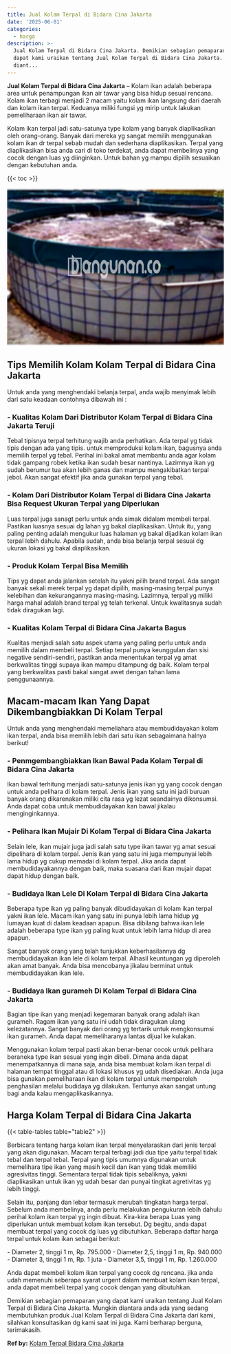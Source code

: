 ```yaml
---
title: Jual Kolam Terpal di Bidara Cina Jakarta
date: '2025-06-01'
categories:
  - harga
description: >-
  Jual Kolam Terpal di Bidara Cina Jakarta. Demikian sebagian pemaparan yang
  dapat kami uraikan tentang Jual Kolam Terpal di Bidara Cina Jakarta. Mungkin
  diant...
---
```


**Jual Kolam Terpal di Bidara Cina Jakarta** – Kolam ikan adalah beberapa area untuk penampungan ikan air tawar yang bisa hidup sesuai rencana. Kolam ikan terbagi menjadi 2 macam yaitu kolam ikan langsung dari daerah dan kolam ikan terpal. Keduanya miliki fungsi yg mirip untuk lakukan pemeliharaan ikan air tawar.

Kolam ikan terpal jadi satu-satunya type kolam yang banyak diaplikasikan oleh orang-orang. Banyak dari mereka yg sangat memilih menggunakan kolam ikan dr terpal sebab mudah dan sederhana diaplikasikan. Terpal yang diaplikasikan bisa anda cari di toko terdekat, anda dapat membelinya yang cocok dengan luas yg diinginkan. Untuk bahan yg mampu dipilih sesuaikan dengan kebutuhan anda.

{{< toc >}}

![Jual Kolam Terpal di Bidara Cina Jakarta](/images/jual-kolam-terpal-53.png)

## Tips Memilih Kolam Kolam Terpal di Bidara Cina Jakarta

Untuk anda yang menghendaki belanja terpal, anda wajib menyimak lebih dari satu keadaan contohnya dibawah ini :

### \- Kualitas Kolam Dari Distributor Kolam Terpal di Bidara Cina Jakarta Teruji

Tebal tipisnya terpal terhitung wajib anda perhatikan. Ada terpal yg tidak tipis dengan ada yang tipis. untuk memproduksi kolam ikan, bagusnya anda memilih terpal yg tebal. Perihal ini bakal amat membantu anda agar kolam tidak gampang robek ketika ikan sudah besar nantinya. Lazimnya ikan yg sudah berumur tua akan lebih ganas dan mampu mengakibatkan terpal jebol. Akan sangat efektif jika anda gunakan terpal yang tebal.

### \- Kolam Dari Distributor Kolam Terpal di Bidara Cina Jakarta Bisa Request Ukuran Terpal yang Diperlukan

Luas terpal juga sanagt perlu untuk anda simak didalam membeli terpal. Pastikan luasnya sesuai dg lahan yg bakal diaplikasikan. Untuk itu, yang paling penting adalah mengukur luas halaman yg bakal dijadikan kolam ikan terpal lebih dahulu. Apabila sudah, anda bisa belanja terpal sesuai dg ukuran lokasi yg bakal diaplikasikan.

### \- Produk Kolam Terpal Bisa Memilih

Tips yg dapat anda jalankan setelah itu yakni pilih brand terpal. Ada sangat banyak sekali merek terpal yg dapat dipilih, masing-masing terpal punya kelebihan dan kekurangannya masing-masing. Lazimnya, terpal yg miliki harga mahal adalah brand terpal yg telah terkenal. Untuk kwalitasnya sudah tidak diragukan lagi.

### \- Kualitas Kolam Terpal di Bidara Cina Jakarta Bagus

Kualitas menjadi salah satu aspek utama yang paling perlu untuk anda memilih dalam membeli terpal. Setiap terpal punya keunggulan dan sisi negative sendiri-sendiri, pastikan anda menentukan terpal yg amat berkwalitas tinggi supaya ikan mampu ditampung dg baik. Kolam terpal yang berkwalitas pasti bakal sangat awet dengan tahan lama penggunaannya.

## Macam-macam Ikan Yang Dapat Dikembangbiakkan Di Kolam Terpal

Untuk anda yang menghendaki memeliahara atau membudidayakan kolam ikan terpal, anda bisa memilih lebih dari satu ikan sebagaimana halnya berikut!

### \- Penmgembangbiakkan Ikan Bawal Pada Kolam Terpal di Bidara Cina Jakarta

Ikan bawal terhitung menjadi satu-satunya jenis ikan yg yang cocok dengan untuk anda pelihara di kolam terpal. Jenis ikan yang satu ini jadi buruan banyak orang dikarenakan miliki cita rasa yg lezat seandainya dikonsumsi. Anda dapat coba untuk membudidayakan kan bawal jikalau menginginkannya.

### \- Pelihara Ikan Mujair Di Kolam Terpal di Bidara Cina Jakarta

Selain lele, ikan mujair juga jadi salah satu type ikan tawar yg amat sesuai dipelihara di kolam terpal. Jenis ikan yang satu ini juga mempunyai lebih lama hidup yg cukup memadai di kolam terpal. Jika anda dapat membudidayakannya dengan baik, maka suasana dari ikan mujair dapat dapat hidup dengan baik.

### \- Budidaya Ikan Lele Di Kolam Terpal di Bidara Cina Jakarta

Beberapa type ikan yg paling banyak dibudidayakan di kolam ikan terpal yakni ikan lele. Macam ikan yang satu ini punya lebih lama hidup yg lumayan kuat di dalam keadaan apapun. Bisa dibilang bahwa ikan lele adalah beberapa type ikan yg paling kuat untuk lebih lama hidup di area apapun.

Sangat banyak orang yang telah tunjukkan keberhasilannya dg membudidayakan ikan lele di kolam terpal. Alhasil keuntungan yg diperoleh akan amat banyak. Anda bisa mencobanya jikalau berminat untuk membudidayakan ikan lele.

### \- Budidaya Ikan gurameh Di Kolam Terpal di Bidara Cina Jakarta

Bagian tipe ikan yang menjadi kegemaran banyak orang adalah ikan gurameh. Ragam ikan yang satu ini udah tidak diragukan ulang kelezatannya. Sangat banyak dari orang yg tertarik untuk mengkonsumsi ikan gurameh. Anda dapat memeliharanya lantas dijual ke kulakan.

Menggunakan kolam terpal pasti akan benar-benar cocok untuk pelihara beraneka type ikan sesuai yang ingin dibeli. Dimana anda dapat menempatkannya di mana saja, anda bisa membuat kolam ikan terpal di halaman tempat tinggal atau di lokasi khusus yg udah disediakan. Anda juga bisa gunakan pemeliharaan ikan di kolam terpal untuk memperoleh penghasilan melalui budidaya yg dilakukan. Tentunya akan sangat untung bagi anda kalau mengaplikasikannya.

## Harga Kolam Terpal di Bidara Cina Jakarta

{{< table-tables table="table2" >}}

Berbicara tentang harga kolam ikan terpal menyelaraskan dari jenis terpal yang akan digunakan. Macam terpal terbagi jadi dua tipe yaitu terpal tidak tebal dan terpal tebal. Terpal yang tipis umumnya digunakan untuk memelihara tipe ikan yang masih kecil dan ikan yang tidak memiliki agresivitas tinggi. Sementara terpal tidak tipis sebaliknya, yakni diaplikasikan untuk ikan yg udah besar dan punyai tingkat agretivitas yg lebih tinggi.

Selain itu, panjang dan lebar termasuk merubah tingkatan harga terpal. Sebelum anda membelinya, anda perlu melakukan pengukuran lebih dahulu perihal kolam ikan terpal yg ingin dibuat. Kira-kira berapa Luas yang diperlukan untuk membuat kolam ikan tersebut. Dg begitu, anda dapat membuat terpal yang cocok dg luas yg dibutuhkan. Beberapa daftar harga terpal untuk kolam ikan sebagai berikut:

\- Diameter 2, tinggi 1 m, Rp. 795.000 - Diameter 2,5, tinggi 1 m, Rp. 940.000 - Diameter 3, tinggi 1 m, Rp. 1 juta - Diameter 3,5, tinggi 1 m, Rp. 1.260.000

Anda dapat membeli kolam ikan terpal yang cocok dg rencana. jika anda udah memenuhi seberapa syarat urgent dalam membuat kolam ikan terpal, anda dapat membeli terpal yang cocok dengan yang dibutuhkan.

Demikian sebagian pemaparan yang dapat kami uraikan tentang Jual Kolam Terpal di Bidara Cina Jakarta. Mungkin diantara anda ada yang sedang membutuhkan produk Jual Kolam Terpal di Bidara Cina Jakarta dari kami, silahkan konsultasikan dg kami saat ini juga. Kami berharap berguna, terimakasih.

**Ref by:** [Kolam Terpal Bidara Cina Jakarta](https://id.wikipedia.org/wiki/Kolam)

